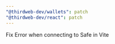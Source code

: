 ```yaml
---
"@thirdweb-dev/wallets": patch
"@thirdweb-dev/react": patch
---
```


Fix Error when connecting to Safe in Vite
